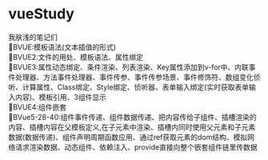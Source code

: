 # vueStudy
我肤浅的笔记们  
:maple_leaf:BVUE:模板语法(文本插值的形式)  
:maple_leaf:BVUE2:文件的用处、模板语法、属性绑定  
:maple_leaf:BVUE3:属性动态绑定、条件渲染、列表渲染、Key属性添加到v-for中、内联事件处理器、方法事件处理器、事件传参、事件传参场景、事件修饰符、数组变化侦听、计算属性、Class绑定、Style绑定、侦听器、表单输入绑定(实时获取表单输入内容)、模板引用、3组件显示  
:maple_leaf:BVUE4:组件嵌套  
:maple_leaf:BVue5-28-40:组件事件传递、组件数据传递、把内容传给子组件、插槽渲染的内容、插槽内容在父模板定义,在子元素中渲染、插槽内同时使用父元素和子元素数据(数据传递)、组件声明周期函数应用、通过ref获取元素的dom结构、模拟网络请求渲染数据、动态组件、依赖注入、provide直接向整个嵌套组件链里传数据
